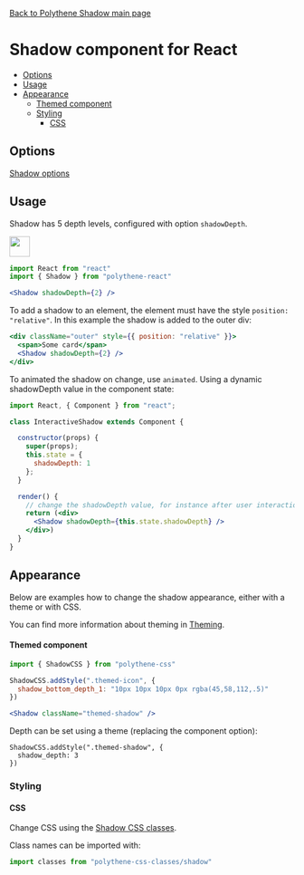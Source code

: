 [Back to Polythene Shadow main page](../shadow.md)

# Shadow component for React

<!-- MarkdownTOC autolink="true" autoanchor="true" bracket="round" levels="1,2,3" -->

- [Options](#options)
- [Usage](#usage)
- [Appearance](#appearance)
    - [Themed component](#themed-component)
  - [Styling](#styling)
    - [CSS](#css)

<!-- /MarkdownTOC -->


<a id="options"></a>
## Options

[Shadow options](../shadow.md)



<a id="usage"></a>
## Usage

Shadow has 5 depth levels, configured with option `shadowDepth`.

<a href="https://jsfiddle.net/ArthurClemens/uej4sw3q/" target="_blank"><img src="https://arthurclemens.github.io/assets/polythene/docs/try-out-green.gif" height="36" /></a>

~~~jsx
import React from "react"
import { Shadow } from "polythene-react"

<Shadow shadowDepth={2} />
~~~

To add a shadow to an element, the element must have the style `position: "relative"`. In this example the shadow is added to the outer div:

~~~jsx
<div className="outer" style={{ position: "relative" }}>
  <span>Some card</span>
  <Shadow shadowDepth={2} />
</div>
~~~

To animated the shadow on change, use `animated`. Using a dynamic shadowDepth value in the component state:

~~~jsx
import React, { Component } from "react";

class InteractiveShadow extends Component {

  constructor(props) {
    super(props);
    this.state = {
      shadowDepth: 1
    };
  }

  render() {
    // change the shadowDepth value, for instance after user interaction (left out here)
    return (<div>
      <Shadow shadowDepth={this.state.shadowDepth} />
    </div>)
  }
}
~~~



<a id="appearance"></a>
## Appearance

Below are examples how to change the shadow appearance, either with a theme or with CSS.

You can find more information about theming in  [Theming](../../theming.md).

<a id="themed-component"></a>
#### Themed component

~~~jsx
import { ShadowCSS } from "polythene-css"

ShadowCSS.addStyle(".themed-icon", {
  shadow_bottom_depth_1: "10px 10px 10px 0px rgba(45,58,112,.5)"
})

<Shadow className="themed-shadow" />
~~~

Depth can be set using a theme (replacing the component option):

~~~
ShadowCSS.addStyle(".themed-shadow", {
  shadow_depth: 3
})
~~~


<a id="styling"></a>
### Styling

<a id="css"></a>
#### CSS

Change CSS using the [Shadow CSS classes](../../../packages/polythene-css-classes/shadow.js).

Class names can be imported with:

~~~javascript
import classes from "polythene-css-classes/shadow"
~~~

